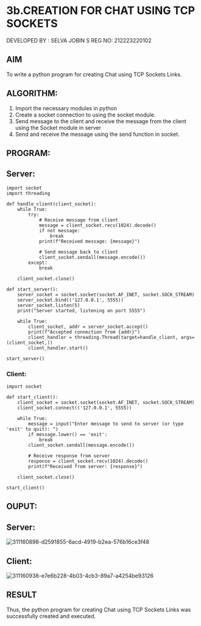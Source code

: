 # 3b.CREATION FOR CHAT USING TCP SOCKETS
DEVELOPED BY : SELVA JOBIN S
REG NO:        212223220102
## AIM
To write a python program for creating Chat using TCP Sockets Links.
## ALGORITHM:
1. Import the necessary modules in python
2. Create a socket connection to using the socket module.
3. Send message to the client and receive the message from the client using the Socket module in
 server
4. Send and receive the message using the send function in socket.
## PROGRAM:
## Server:
```
import socket
import threading

def handle_client(client_socket):
    while True:
        try:
            # Receive message from client
            message = client_socket.recv(1024).decode()
            if not message:
                break
            print(f"Received message: {message}")

            # Send message back to client
            client_socket.sendall(message.encode())
        except:
            break

    client_socket.close()

def start_server():
    server_socket = socket.socket(socket.AF_INET, socket.SOCK_STREAM)
    server_socket.bind(('127.0.0.1', 5555))
    server_socket.listen(5)
    print("Server started, listening on port 5555")

    while True:
        client_socket, addr = server_socket.accept()
        print(f"Accepted connection from {addr}")
        client_handler = threading.Thread(target=handle_client, args=(client_socket,))
        client_handler.start()

start_server()

```
### Client:
```
import socket

def start_client():
    client_socket = socket.socket(socket.AF_INET, socket.SOCK_STREAM)
    client_socket.connect(('127.0.0.1', 5555))

    while True:
        message = input("Enter message to send to server (or type 'exit' to quit): ")
        if message.lower() == 'exit':
            break
        client_socket.sendall(message.encode())

        # Receive response from server
        response = client_socket.recv(1024).decode()
        print(f"Received from server: {response}")

    client_socket.close()

start_client()

```
## OUPUT:
## Server:
![311160898-d2591855-6acd-4919-b2ea-576b16ce3f48](https://github.com/selvajobin/3b_CHAT_USING_TCP_SOCKETS/assets/149985750/334064b0-4490-4f78-93b3-b7b0f5737ec3)

## Client:
![311160938-e7e6b228-4b03-4cb3-89a7-a4254be93126](https://github.com/selvajobin/3b_CHAT_USING_TCP_SOCKETS/assets/149985750/0c3ada7e-20ac-41a0-92d1-c76212ac6f39)

## RESULT
Thus, the python program for creating Chat using TCP Sockets Links was successfully 
created and executed.
